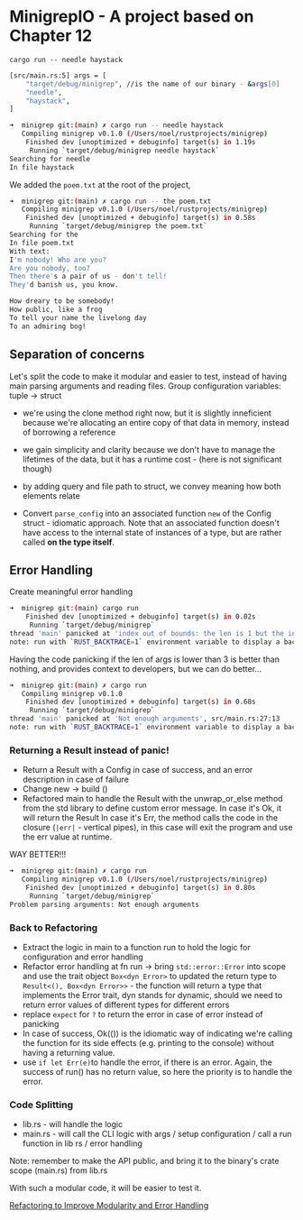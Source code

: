 # MinigrepIO - A project based on Chapter 12

`cargo run -- needle haystack`

```bash
[src/main.rs:5] args = [
    "target/debug/minigrep", //is the name of our binary - &args[0]
    "needle",
    "haystack",
]
```

```bash
➜  minigrep git:(main) ✗ cargo run -- needle haystack
   Compiling minigrep v0.1.0 (/Users/noel/rustprojects/minigrep)
    Finished dev [unoptimized + debuginfo] target(s) in 1.19s
     Running `target/debug/minigrep needle haystack`
Searching for needle
In file haystack
```

We added the `poem.txt` at the root of the project,

```bash
➜  minigrep git:(main) ✗ cargo run -- the poem.txt
   Compiling minigrep v0.1.0 (/Users/noel/rustprojects/minigrep)
    Finished dev [unoptimized + debuginfo] target(s) in 0.58s
     Running `target/debug/minigrep the poem.txt`
Searching for the
In file poem.txt
With text: 
I'm nobody! Who are you?
Are you nobody, too?
Then there's a pair of us - don't tell!
They'd banish us, you know.

How dreary to be somebody!
How public, like a frog
To tell your name the livelong day
To an admiring bog!
```

## Separation of concerns

Let's split the code to make it modular and easier to test, instead of having main parsing arguments and reading files. 
Group configuration variables: tuple -> struct 

- we're using the clone method right now, but it is slightly inneficient because we're allocating an entire copy of that data in memory, instead of borrowing a reference
- we gain simplicity and clarity because we don't have to manage the lifetimes of the data, but it has a runtime cost - (here is not significant though)
- by adding query and file path to struct, we convey meaning how both elements relate

- Convert `parse_config` into an associated function `new` of the Config struct - idiomatic approach. Note that an associated function doesn't have access to the internal state of instances of a type, but are rather called **on the type itself**.

## Error Handling

Create meaningful error handling

```bash
➜  minigrep git:(main) cargo run 
    Finished dev [unoptimized + debuginfo] target(s) in 0.02s
     Running `target/debug/minigrep`
thread 'main' panicked at 'index out of bounds: the len is 1 but the index is 1', src/main.rs:26:21
note: run with `RUST_BACKTRACE=1` environment variable to display a backtrace
```

Having the code panicking if the len of args is lower than 3 is better than nothing, and provides context to developers, but we can do better...

```bash
➜  minigrep git:(main) ✗ cargo run
   Compiling minigrep v0.1.0
    Finished dev [unoptimized + debuginfo] target(s) in 0.68s
     Running `target/debug/minigrep`
thread 'main' panicked at 'Not enough arguments', src/main.rs:27:13
note: run with `RUST_BACKTRACE=1` environment variable to display a backtrace
```

### Returning a Result instead of panic!

- Return a Result with a Config in case of success, and an error description in case of failure
- Change new -> build ()
- Refactored main to handle the Result with the unwrap_or_else method from the std library to define custom error message.
  In case it's Ok, it will return the Result
  In case it's Err, the method calls the code in the closure (`|err|` - vertical pipes), in this case will exit the program and use the err value at runtime.

WAY BETTER!!!

```bash
➜  minigrep git:(main) ✗ cargo run
   Compiling minigrep v0.1.0 (/Users/noel/rustprojects/minigrep)
    Finished dev [unoptimized + debuginfo] target(s) in 0.80s
     Running `target/debug/minigrep`
Problem parsing arguments: Not enough arguments
```

### Back to Refactoring

- Extract the logic in main to a function run to hold the logic for configuration and error handling
- Refactor error handling at fn run -> bring `std::error::Error` into scope and use the trait object `Box<dyn Error>` to updated the return type to `Result<(), Box<dyn Error>>` - the function will return a type that implements the Error trait, dyn stands for dynamic, should we need to return error values of different types for different errors
- replace `expect` for `?` to return the error in case of error instead of panicking
- In case of success, Ok(()) is the idiomatic way of indicating we're calling the function for its side effects (e.g. printing to the console) without having a returning value.
- use `if let Err(e)`to handle the error, if there is an error. Again, the success of run() has no return value, so here the priority is to handle the error.

### Code Splitting

- lib.rs - will handle the logic
- main.rs - will call the CLI logic with args / setup configuration / call a run function in lib rs / error handling
  
Note: remember to make the API public, and bring it to the binary's crate scope (main.rs) from lib.rs

With such a modular code, it will be easier to test it.

[Refactoring to Improve Modularity and Error Handling](https://rust-book.cs.brown.edu/ch12-03-improving-error-handling-and-modularity.html)
